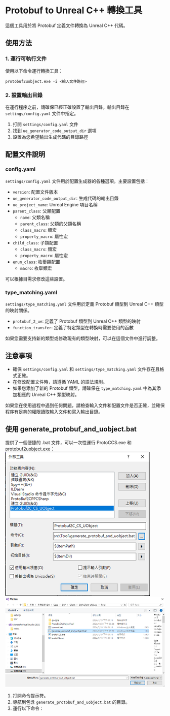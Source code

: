 # Protobuf to Unreal C++ 轉換工具

這個工具用於將 Protobuf 定義文件轉換為 Unreal C++ 代碼。

## 使用方法

### 1. 運行可執行文件

使用以下命令運行轉換工具：
```console
protobuf2uobject.exe -i <輸入文件路徑>
```

### 2. 設置輸出目錄

在運行程序之前，請確保已經正確設置了輸出目錄。輸出目錄在 `settings/config.yaml` 文件中指定。

1. 打開 `settings/config.yaml` 文件
2. 找到 `ue_generator_code_output_dir` 選項
3. 設置為您希望輸出生成代碼的目錄路徑

## 配置文件說明

### config.yaml

`settings/config.yaml` 文件用於配置生成器的各種選項。主要設置包括：

- `version`: 配置文件版本
- `ue_generator_code_output_dir`: 生成代碼的輸出目錄
- `ue_project_name`: Unreal Engine 項目名稱
- `parent_class`: 父類配置
  - `name`: 父類名稱
  - `parent_class`: 父類的父類名稱
  - `class_macro`: 類宏
  - `property_macro`: 屬性宏
- `child_class`: 子類配置
  - `class_macro`: 類宏
  - `property_macro`: 屬性宏
- `enum_class`: 枚舉類配置
  - `macro`: 枚舉類宏

可以根據目需求修改這些設置。

### type_matching.yaml

`settings/type_matching.yaml` 文件用於定義 Protobuf 類型到 Unreal C++ 類型的映射關係。

- `protobuf_2_ue`: 定義了 Protobuf 類型到 Unreal C++ 類型的映射
- `function_transfer`: 定義了特定類型在轉換時需要使用的函數

如果您需要支持新的類型或修改現有的類型映射，可以在這個文件中進行調整。

## 注意事項

- 確保 `settings/config.yaml` 和 `settings/type_matching.yaml` 文件存在且格式正確。
- 在修改配置文件時，請遵循 YAML 的語法規則。
- 如果您添加了新的 Protobuf 類型，請確保在 `type_matching.yaml` 中為其添加相應的 Unreal C++ 類型映射。

如果您在使用過程中遇到任何問題，請檢查輸入文件和配置文件是否正確，並確保程序有足夠的權限讀取輸入文件和寫入輸出目錄。

## 使用 generate_protobuf_and_uobject.bat

提供了一個便捷的 .bat 文件，可以一次性運行 ProtoCCS.exe 和 protobuf2uobject.exe：
![alt text](image.png)
![alt text](image-1.png)
1. 打開命令提示符。
2. 導航到包含 `generate_protobuf_and_uobject.bat` 的目錄。
3. 運行以下命令：
